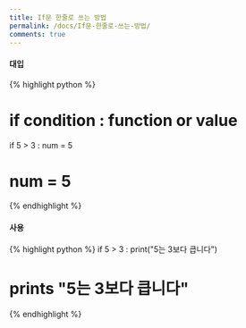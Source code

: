 ```yaml
---
title: If문 한줄로 쓰는 방법
permalink: /docs/If문-한줄로-쓰는-방법/
comments: true
---
```

#### 대입
{% highlight python %}
   # if condition : function or value
   if 5 > 3 : num = 5
   # num = 5
{% endhighlight %}

#### 사용
{% highlight python %}
   if 5 > 3 : print("5는 3보다 큽니다")
   # prints "5는 3보다 큽니다"
{% endhighlight %}
